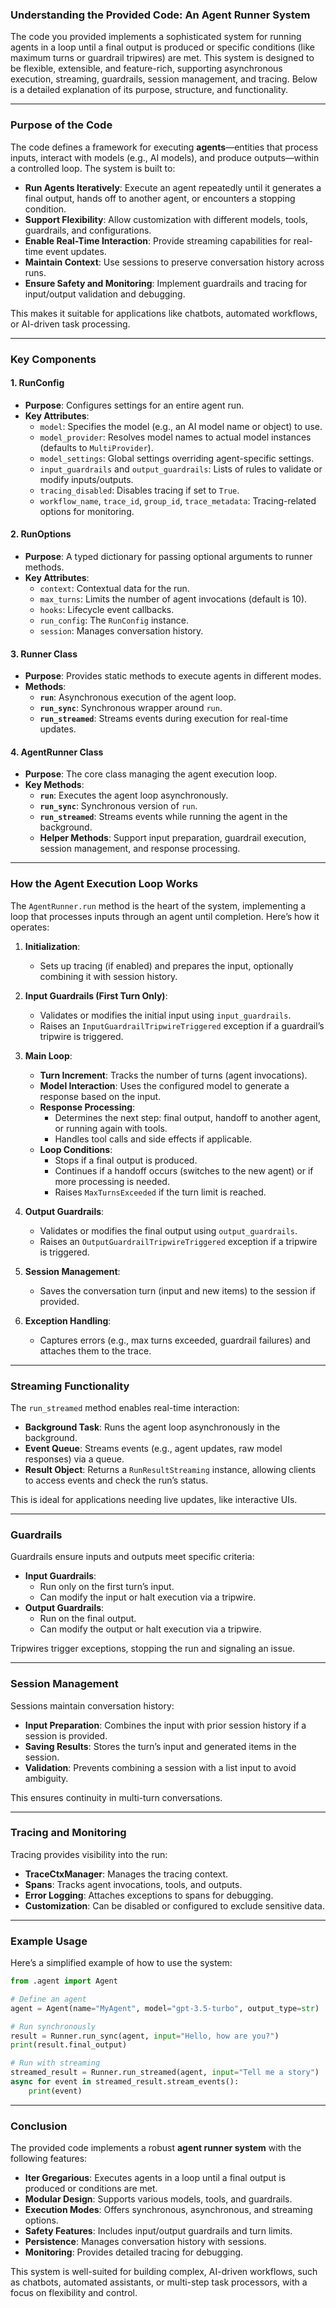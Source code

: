 ### Understanding the Provided Code: An Agent Runner System

The code you provided implements a sophisticated system for running agents in a loop until a final output is produced or specific conditions (like maximum turns or guardrail tripwires) are met. This system is designed to be flexible, extensible, and feature-rich, supporting asynchronous execution, streaming, guardrails, session management, and tracing. Below is a detailed explanation of its purpose, structure, and functionality.

---

### Purpose of the Code

The code defines a framework for executing **agents**—entities that process inputs, interact with models (e.g., AI models), and produce outputs—within a controlled loop. The system is built to:

- **Run Agents Iteratively**: Execute an agent repeatedly until it generates a final output, hands off to another agent, or encounters a stopping condition.
- **Support Flexibility**: Allow customization with different models, tools, guardrails, and configurations.
- **Enable Real-Time Interaction**: Provide streaming capabilities for real-time event updates.
- **Maintain Context**: Use sessions to preserve conversation history across runs.
- **Ensure Safety and Monitoring**: Implement guardrails and tracing for input/output validation and debugging.

This makes it suitable for applications like chatbots, automated workflows, or AI-driven task processing.

---

### Key Components

#### 1. **RunConfig**
- **Purpose**: Configures settings for an entire agent run.
- **Key Attributes**:
  - `model`: Specifies the model (e.g., an AI model name or object) to use.
  - `model_provider`: Resolves model names to actual model instances (defaults to `MultiProvider`).
  - `model_settings`: Global settings overriding agent-specific settings.
  - `input_guardrails` and `output_guardrails`: Lists of rules to validate or modify inputs/outputs.
  - `tracing_disabled`: Disables tracing if set to `True`.
  - `workflow_name`, `trace_id`, `group_id`, `trace_metadata`: Tracing-related options for monitoring.

#### 2. **RunOptions**
- **Purpose**: A typed dictionary for passing optional arguments to runner methods.
- **Key Attributes**:
  - `context`: Contextual data for the run.
  - `max_turns`: Limits the number of agent invocations (default is 10).
  - `hooks`: Lifecycle event callbacks.
  - `run_config`: The `RunConfig` instance.
  - `session`: Manages conversation history.

#### 3. **Runner Class**
- **Purpose**: Provides static methods to execute agents in different modes.
- **Methods**:
  - **`run`**: Asynchronous execution of the agent loop.
  - **`run_sync`**: Synchronous wrapper around `run`.
  - **`run_streamed`**: Streams events during execution for real-time updates.

#### 4. **AgentRunner Class**
- **Purpose**: The core class managing the agent execution loop.
- **Key Methods**:
  - **`run`**: Executes the agent loop asynchronously.
  - **`run_sync`**: Synchronous version of `run`.
  - **`run_streamed`**: Streams events while running the agent in the background.
  - **Helper Methods**: Support input preparation, guardrail execution, session management, and response processing.

---

### How the Agent Execution Loop Works

The `AgentRunner.run` method is the heart of the system, implementing a loop that processes inputs through an agent until completion. Here’s how it operates:

1. **Initialization**:
   - Sets up tracing (if enabled) and prepares the input, optionally combining it with session history.

2. **Input Guardrails (First Turn Only)**:
   - Validates or modifies the initial input using `input_guardrails`.
   - Raises an `InputGuardrailTripwireTriggered` exception if a guardrail’s tripwire is triggered.

3. **Main Loop**:
   - **Turn Increment**: Tracks the number of turns (agent invocations).
   - **Model Interaction**: Uses the configured model to generate a response based on the input.
   - **Response Processing**:
     - Determines the next step: final output, handoff to another agent, or running again with tools.
     - Handles tool calls and side effects if applicable.
   - **Loop Conditions**:
     - Stops if a final output is produced.
     - Continues if a handoff occurs (switches to the new agent) or if more processing is needed.
     - Raises `MaxTurnsExceeded` if the turn limit is reached.

4. **Output Guardrails**:
   - Validates or modifies the final output using `output_guardrails`.
   - Raises an `OutputGuardrailTripwireTriggered` exception if a tripwire is triggered.

5. **Session Management**:
   - Saves the conversation turn (input and new items) to the session if provided.

6. **Exception Handling**:
   - Captures errors (e.g., max turns exceeded, guardrail failures) and attaches them to the trace.

---

### Streaming Functionality

The `run_streamed` method enables real-time interaction:

- **Background Task**: Runs the agent loop asynchronously in the background.
- **Event Queue**: Streams events (e.g., agent updates, raw model responses) via a queue.
- **Result Object**: Returns a `RunResultStreaming` instance, allowing clients to access events and check the run’s status.

This is ideal for applications needing live updates, like interactive UIs.

---

### Guardrails

Guardrails ensure inputs and outputs meet specific criteria:

- **Input Guardrails**:
  - Run only on the first turn’s input.
  - Can modify the input or halt execution via a tripwire.
- **Output Guardrails**:
  - Run on the final output.
  - Can modify the output or halt execution via a tripwire.

Tripwires trigger exceptions, stopping the run and signaling an issue.

---

### Session Management

Sessions maintain conversation history:

- **Input Preparation**: Combines the input with prior session history if a session is provided.
- **Saving Results**: Stores the turn’s input and generated items in the session.
- **Validation**: Prevents combining a session with a list input to avoid ambiguity.

This ensures continuity in multi-turn conversations.

---

### Tracing and Monitoring

Tracing provides visibility into the run:

- **TraceCtxManager**: Manages the tracing context.
- **Spans**: Tracks agent invocations, tools, and outputs.
- **Error Logging**: Attaches exceptions to spans for debugging.
- **Customization**: Can be disabled or configured to exclude sensitive data.

---

### Example Usage

Here’s a simplified example of how to use the system:

```python
from .agent import Agent

# Define an agent
agent = Agent(name="MyAgent", model="gpt-3.5-turbo", output_type=str)

# Run synchronously
result = Runner.run_sync(agent, input="Hello, how are you?")
print(result.final_output)

# Run with streaming
streamed_result = Runner.run_streamed(agent, input="Tell me a story")
async for event in streamed_result.stream_events():
    print(event)
```

---

### Conclusion

The provided code implements a robust **agent runner system** with the following features:

- **Iter Gregarious**: Executes agents in a loop until a final output is produced or conditions are met.
- **Modular Design**: Supports various models, tools, and guardrails.
- **Execution Modes**: Offers synchronous, asynchronous, and streaming options.
- **Safety Features**: Includes input/output guardrails and turn limits.
- **Persistence**: Manages conversation history with sessions.
- **Monitoring**: Provides detailed tracing for debugging.

This system is well-suited for building complex, AI-driven workflows, such as chatbots, automated assistants, or multi-step task processors, with a focus on flexibility and control.
